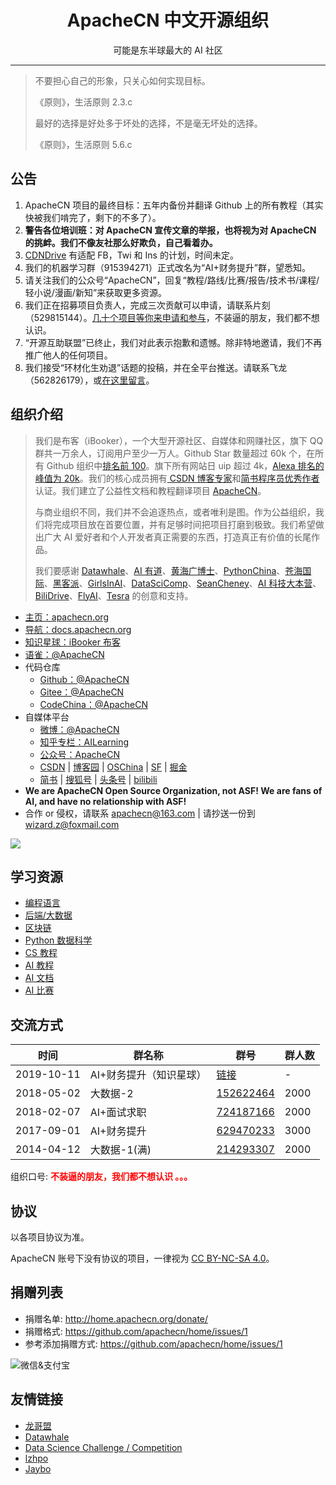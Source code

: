 <h1 align="center">ApacheCN 中文开源组织</h1>
<p align="center">可能是东半球最大的 AI 社区</p>

---

> 不要担心自己的形象，只关心如何实现目标。
> 
> 《原则》，生活原则 2.3.c
> 
> 最好的选择是好处多于坏处的选择，不是毫无坏处的选择。
> 
> 《原则》，生活原则 5.6.c

<!--announce-->

## **公告**

1.  ApacheCN 项目的最终目标：五年内备份并翻译 Github 上的所有教程（其实快被我们啃完了，剩下的不多了）。
1.  **警告各位培训班：对 ApacheCN 宣传文章的举报，也将视为对 ApacheCN 的挑衅。我们不像友社那么好欺负，自己看着办。**
1.  [CDNDrive](https://github.com/apachecn/CDNDrive) 有适配 FB，Twi 和 Ins 的计划，时间未定。
1.  我们的机器学习群（915394271）正式改名为“AI+财务提升”群，望悉知。
1.  请关注我们的公众号“ApacheCN”，回复“教程/路线/比赛/报告/技术书/课程/轻小说/漫画/新知”来获取更多资源。
1.  我们正在招募项目负责人，完成三次贡献可以申请，请联系片刻（529815144）。[几十个项目等你来申请和参与](https://docs.apachecn.org/join)，不装逼的朋友，我们都不想认识。
1.  “开源互助联盟”已终止，我们对此表示抱歉和遗憾。除非特地邀请，我们不再推广他人的任何项目。
1.  我们接受“环材化生劝退”话题的投稿，并在全平台推送。请联系飞龙（562826179），或[在这里留言](https://github.com/apachecn/awesome-article-recomm)。

<!--endannounce-->

<!--intro-->

## **组织介绍**

> 我们是布客（iBooker），一个大型开源社区、自媒体和网赚社区，旗下 QQ 群共一万余人，订阅用户至少一万人。Github Star 数量超过 60k 个，在所有 Github 组织中[排名前 100](https://gitstar-ranking.com/apachecn)。旗下所有网站日 uip 超过 4k，[Alexa 排名的峰值为 20k](http://home.apachecn.org/img/about/alexa_201906.png)。我们的核心成员拥有[ CSDN 博客专家](https://blog.csdn.net/wizardforcel)和[简书程序员优秀作者](https://www.jianshu.com/u/b508a6aa98eb)认证。我们建立了公益性文档和教程翻译项目 [ApacheCN](https://github.com/apachecn)。
> 
> 与商业组织不同，我们并不会追逐热点，或者唯利是图。作为公益组织，我们将完成项目放在首要位置，并有足够时间把项目打磨到极致。我们希望做出广大 AI 爱好者和个人开发者真正需要的东西，打造真正有价值的长尾作品。
> 
> 我们要感谢 [Datawhale](http://home.apachecn.org/img/about/datawhale_qr.jpg)、[AI 有道](http://home.apachecn.org/img/about/redstone_qr.jpg)、[黄海广博士](http://home.apachecn.org/img/about/huanghaiguang_qr.jpg)、[PythonChina](https://github.com/pycn)、[苍海国际](https://www.258ch.com/)、[黑客派](https://hacpai.com/)、[GirlsInAI](https://www.weibo.com/u/2650740963)、[DataSciComp](https://iphysresearch.github.io/DataSciComp/)、[SeanCheney](https://www.jianshu.com/u/130f76596b02)、[AI 科技大本营](https://blog.csdn.net/dQCFKyQDXYm3F8rB0)、[BiliDrive](https://github.com/Hsury/BiliDrive)、[FlyAI](https://www.flyai.com/)、[Tesra](https://www.tesra.org/) 的创意和支持。

* [主页：apachecn.org](http://apachecn.org)
* [导航：docs.apachecn.org](https://docs.apachecn.org/)
* [知识星球：iBooker 布客](https://t.zsxq.com/Jq3vZZB)
* [语雀：@ApacheCN](https://yuque.com/apachecn)
* 代码仓库
    * [Github：@ApacheCN](https://github.com/apachecn)
    * [Gitee：@ApacheCN](https://gitee.com/apachecn)
    * [CodeChina：@ApacheCN](https://codechina.csdn.net/apachecn)
* 自媒体平台
    * [微博：@ApacheCN](https://weibo.com/u/6326715527)
    * [知乎专栏：AILearning](https://zhuanlan.zhihu.com/apachecn-mlia)
    * [公众号：ApacheCN](http://home.apachecn.org/img/about/apachecn_qr.jpg)
    * [CSDN](https://blog.csdn.net/wizardforcel/article/category/8437073) | [博客园](https://www.cnblogs.com/apachecn) | [OSChina](https://my.oschina.net/u/1777350?tab=newest&catalogId=6512710) | [SF](https://segmentfault.com/blog/flygon) | [掘金](https://juejin.im/user/57960af3128fe10056c637e4/posts)
    * [简书](https://www.jianshu.com/c/4ee721d0c474) | [搜狐号](https://mp.sohu.com/profile?xpt=NDhjYmViMzMtZWE2Yi00NTlmLWE3OTQtY2FjNjIwNDBlZDJl) | [头条号](https://www.toutiao.com/c/user/3901644178/) | [bilibili](http://space.bilibili.com/97678687)
* **We are ApacheCN Open Source Organization, not ASF! We are fans of AI, and have no relationship with ASF!**
* 合作 or 侵权，请联系 <apachecn@163.com> | 请抄送一份到 <wizard.z@foxmail.com>

![](http://home.apachecn.org/img/about/ibooker_zsxq_qr_l.jpg)

<!--endintro-->

## **学习资源**

+   [编程语言](http://home.apachecn.org/translate)
+   [后端/大数据](http://home.apachecn.org/translate)
+   [区块链](http://home.apachecn.org/translate)
+   [Python 数据科学](http://home.apachecn.org/translate)
+   [CS 教程](http://home.apachecn.org/translate)
+   [AI 教程](http://home.apachecn.org/translate)
+   [AI 文档](http://home.apachecn.org/translate)
+   [AI 比赛](http://home.apachecn.org/translate)

## **交流方式**

| 时间 | 群名称  | 群号  | 群人数  |
| ------------ | ------------ | ------------ | ------------ |
| 2019-10-11 | AI+财务提升（知识星球） | [链接](https://t.zsxq.com/Jq3vZZB) | - |
| 2018-05-02 | 大数据-2 | <a href="//shang.qq.com/wpa/qunwpa?idkey=5d65b0774e5750e97e5725a201ccf158c84056ab77630223f854f57fa2fb544a" target="_blank" rel="noopener">152622464</a> | 2000 |
| 2018-02-07 | AI+面试求职 | <a href="//shang.qq.com/wpa/qunwpa?idkey=95a5e53232d6e1629cb6ea7132d0cb4c725bd27cb35ebc3f06b1b992279f46a2" target="_blank" rel="noopener">724187166</a> | 2000 |
| 2017-09-01 | AI+财务提升 | <a href="//shang.qq.com/wpa/qunwpa?idkey=bcee938030cc9e1552deb3bd9617bbbf62d3ec1647e4b60d9cd6b6e8f78ddc03" target="_blank" rel="noopener">629470233</a> | 3000 |
| 2014-04-12 | 大数据-1(满) | <a href="//shang.qq.com/wpa/qunwpa?idkey=952c3066344564ac53131f7e101948b0b5e5814390fa24bbfa69e76ff915beb7" target="_blank" rel="noopener">214293307</a> | 2000 |

组织口号: <strong><span style="color: #ff0000;">不装逼的朋友，我们都不想认识 。。。</span></strong>

## **协议**

以各项目协议为准。

ApacheCN 账号下没有协议的项目，一律视为 [CC BY-NC-SA 4.0](https://creativecommons.org/licenses/by-nc-sa/4.0/deed.zh)。

## **捐赠列表**

* 捐赠名单: <http://home.apachecn.org/donate/>
* 捐赠格式: <https://github.com/apachecn/home/issues/1>
* 参考添加捐赠方式: <https://github.com/apachecn/home/issues/1>

<img src="http://data.apachecn.org/img/about/donate.jpg" alt="微信&支付宝" />

## **友情链接**

+   [龙哥盟](https://flygon.net)
+   [Datawhale](http://home.apachecn.org/img/about/datawhale_qr.jpg)
+   [Data Science Challenge / Competition](https://iphysresearch.github.io/DataSciComp/)
+   [lzhpo](http://www.liuzhaopo.top)
+   [Jaybo](https://strivebo.com)
